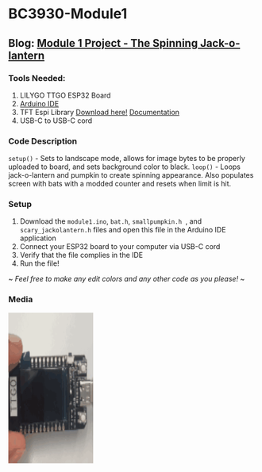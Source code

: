 # BC3930-Module1

## Blog: [Module 1 Project - The Spinning Jack-o-lantern](https://www.notion.so/Module-1-Project-The-Spinning-Jack-o-lantern-105b01346aae80c3ab61f283ea558951)

### Tools Needed:
1. LILYGO TTGO ESP32 Board
2. [Arduino IDE](https://www.arduino.cc/en/software)
3. TFT Espi Library [Download here!](https://github.com/Xinyuan-LilyGO/TTGO-T-Display) [Documentation](https://github.com/Bodmer/TFT_eSPI/tree/5793878d24161c1ed23ccb136f8564f332506d53)
4. USB-C to USB-C cord

### Code Description 

`setup()` - Sets to landscape mode, allows for image bytes to be properly uploaded to board, and sets background color to black.
`loop()` - Loops jack-o-lantern and pumpkin to create spinning appearance. Also populates screen with bats with a modded counter and resets when limit is hit. 

### Setup
1. Download the `module1.ino`, `bat.h`, `smallpumpkin.h `, and `scary_jackolantern.h` files and open this file in the Arduino IDE application
2. Connect your ESP32 board to your computer via USB-C cord
3. Verify that the file complies in the IDE
4. Run the file!
   
~ *Feel free to make any edit colors and any other code as you please!* ~
### Media

![gif file of what the project looks like](https://github.com/srd2178/BC3930-Module1/blob/main/giphy.gif)
